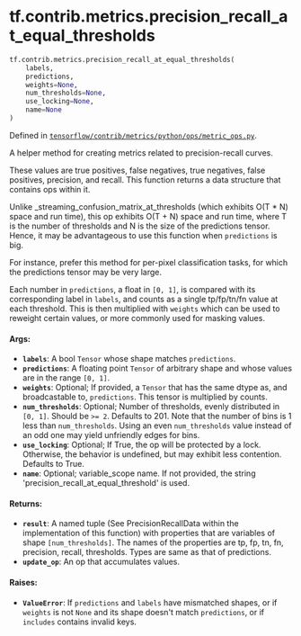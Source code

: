 <div itemscope itemtype="http://developers.google.com/ReferenceObject">
<meta itemprop="name" content="tf.contrib.metrics.precision_recall_at_equal_thresholds" />
<meta itemprop="path" content="Stable" />
</div>

# tf.contrib.metrics.precision_recall_at_equal_thresholds

``` python
tf.contrib.metrics.precision_recall_at_equal_thresholds(
    labels,
    predictions,
    weights=None,
    num_thresholds=None,
    use_locking=None,
    name=None
)
```



Defined in [`tensorflow/contrib/metrics/python/ops/metric_ops.py`](/code/stable/tensorflow/contrib/metrics/python/ops/metric_ops.py).

A helper method for creating metrics related to precision-recall curves.

These values are true positives, false negatives, true negatives, false
positives, precision, and recall. This function returns a data structure that
contains ops within it.

Unlike _streaming_confusion_matrix_at_thresholds (which exhibits O(T * N)
space and run time), this op exhibits O(T + N) space and run time, where T is
the number of thresholds and N is the size of the predictions tensor. Hence,
it may be advantageous to use this function when `predictions` is big.

For instance, prefer this method for per-pixel classification tasks, for which
the predictions tensor may be very large.

Each number in `predictions`, a float in `[0, 1]`, is compared with its
corresponding label in `labels`, and counts as a single tp/fp/tn/fn value at
each threshold. This is then multiplied with `weights` which can be used to
reweight certain values, or more commonly used for masking values.

#### Args:

* <b>`labels`</b>: A bool `Tensor` whose shape matches `predictions`.
* <b>`predictions`</b>: A floating point `Tensor` of arbitrary shape and whose values
    are in the range `[0, 1]`.
* <b>`weights`</b>: Optional; If provided, a `Tensor` that has the same dtype as,
    and broadcastable to, `predictions`. This tensor is multiplied by counts.
* <b>`num_thresholds`</b>: Optional; Number of thresholds, evenly distributed in
    `[0, 1]`. Should be `>= 2`. Defaults to 201. Note that the number of bins
    is 1 less than `num_thresholds`. Using an even `num_thresholds` value
    instead of an odd one may yield unfriendly edges for bins.
* <b>`use_locking`</b>: Optional; If True, the op will be protected by a lock.
    Otherwise, the behavior is undefined, but may exhibit less contention.
    Defaults to True.
* <b>`name`</b>: Optional; variable_scope name. If not provided, the string
    'precision_recall_at_equal_threshold' is used.


#### Returns:

* <b>`result`</b>: A named tuple (See PrecisionRecallData within the implementation of
    this function) with properties that are variables of shape
    `[num_thresholds]`. The names of the properties are tp, fp, tn, fn,
    precision, recall, thresholds. Types are same as that of predictions.
* <b>`update_op`</b>: An op that accumulates values.


#### Raises:

* <b>`ValueError`</b>: If `predictions` and `labels` have mismatched shapes, or if
    `weights` is not `None` and its shape doesn't match `predictions`, or if
    `includes` contains invalid keys.